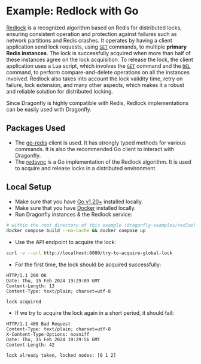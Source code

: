 # Example: Redlock with Go

[Redlock](https://redis.io/docs/manual/patterns/distributed-locks/) is a recognized algorithm based on Redis for
distributed locks, ensuring consistent operation and protection against failures such as network partitions and Redis crashes.
It operates by having a client application send lock requests, using [`SET`](https://www.dragonflydb.io/docs/command-reference/strings/set.md) commands, to multiple **primary Redis instances**.
The lock is successfully acquired when more than half of these instances agree on the lock acquisition.
To release the lock, the client application uses a Lua script, which involves the [`GET`](https://www.dragonflydb.io/docs/command-reference/strings/get.md) command
and the [`DEL`](https://www.dragonflydb.io/docs/command-reference/generic/del.md) command, to perform compare-and-delete operations on all the instances involved.
Redlock also takes into account the lock validity time, retry on failure, lock extension, and many other aspects, which makes it a robust and reliable solution for distributed locking.

Since Dragonfly is highly compatible with Redis, Redlock implementations can be easily used with Dragonfly.

## Packages Used

- The [go-redis](https://github.com/redis/go-redis) client is used. It has strongly typed methods for various commands.
  It is also the recommended Go client to interact with Dragonfly.
- The [redsync](https://github.com/go-redsync/redsync) is a Go implementation of the Redlock algorithm.
  It is used to acquire and release locks in a distributed environment.

## Local Setup

- Make sure that you have [Go v1.20+](https://go.dev/dl/) installed locally.
- Make sure that you have [Docker](https://docs.docker.com/engine/install/) installed locally.
- Run Dragonfly instances & the Redlock service:

```bash
# within the root directory of this example (dragonfly-examples/redlock-go)
docker compose build --no-cache && docker compose up
```

- Use the API endpoint to acquire the lock:

```bash
curl -v --url http://localhost:8080/try-to-acquire-global-lock
```

- For the first time, the lock should be acquired successfully:

```text
HTTP/1.1 200 OK
Date: Thu, 15 Feb 2024 19:29:09 GMT
Content-Length: 13
Content-Type: text/plain; charset=utf-8

lock acquired
```

- If we try to acquire the lock again in a short period, it should fail:

```text
HTTP/1.1 400 Bad Request
Content-Type: text/plain; charset=utf-8
X-Content-Type-Options: nosniff
Date: Thu, 15 Feb 2024 19:29:56 GMT
Content-Length: 42

lock already taken, locked nodes: [0 1 2]
```
